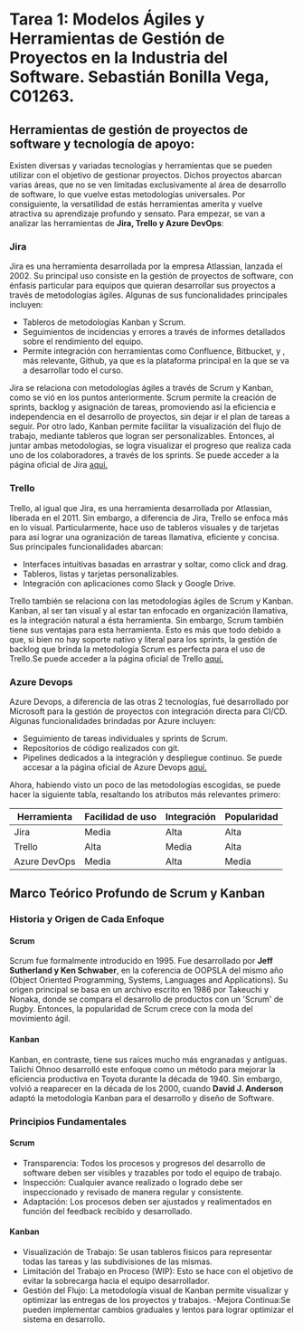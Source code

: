 # Tarea 1: Modelos Ágiles y Herramientas de Gestión de Proyectos en la Industria del Software. Sebastián Bonilla Vega, C01263.
## Herramientas de gestión de proyectos de software y tecnología de apoyo:
Existen diversas y variadas tecnologías y herramientas que se pueden utilizar con el objetivo de gestionar proyectos. Dichos proyectos abarcan varias áreas, que no se ven limitadas exclusivamente al área de desarrollo de software, lo que vuelve estas metodologías universales. Por consiguiente, la versatilidad de estás herramientas amerita y vuelve atractiva su aprendizaje profundo y sensato. Para empezar, se van a analizar las herramientas de **Jira, Trello y Azure DevOps**:

### Jira
Jira es una herramienta desarrollada por la empresa Atlassian, lanzada el 2002. Su principal uso consiste en la gestión de proyectos de software, con énfasis particular para equipos que quieran desarrollar sus proyectos a través de metodologías ágiles. Algunas de sus funcionalidades principales incluyen:
 - Tableros de metodologías Kanban y Scrum.
 - Seguimientos de incidencias y errores a través de informes detallados sobre el rendimiento del equipo.
 - Permite integración con herramientas como Confluence, Bitbucket, y , más relevante, Github, ya que es la plataforma principal en la que se va a desarrollar todo el curso.

Jira se relaciona con metodologías ágiles a través de Scrum y Kanban, como se vió en los puntos anteriormente. Scrum permite la creación de sprints, backlog y asignación de tareas, promoviendo así la eficiencia e independencia en el desarrollo de proyectos, sin dejar ir el plan de tareas a seguir. Por otro lado, Kanban permite facilitar la visualización del flujo de trabajo, mediante tableros que logran ser personalizables. Entonces, al juntar ambas metodologías, se logra visualizar el progreso que realiza cada uno de los colaboradores, a través de los sprints. Se puede acceder a la página oficial de Jira [aquí.](https://www.atlassian.com/software/jira?campaign=18442480203&adgroup=140479881486&targetid=kwd-855725830&matchtype=e&network=g&device=c&device_model=&creative=656562805651&keyword=jira&placement=&target=&ds_eid=700000001558501&ds_e1=GOOGLE&gad_source=1&gclid=CjwKCAjwwLO_BhB2EiwAx2e-34B7j6vK0XZa13Rj52wgB0VfWpg2jBOJh8zZUNwtLBwLTtcev296oxoCOJcQAvD_BwE)

###  Trello
Trello, al igual que Jira, es una herramienta desarrollada por Atlassian, liberada en el 2011. Sin embargo, a diferencia de Jira, Trello se enfoca más en lo visual. Particularmente, hace uso de tableros visuales y de tarjetas para así lograr una ogranización de tareas llamativa, eficiente y concisa. Sus principales funcionalidades abarcan:
- Interfaces intuitivas basadas en arrastrar y soltar, como click and drag.
- Tableros, listas y tarjetas personalizables.
- Integración con aplicaciones como Slack  y Google Drive.

Trello también se relaciona con las metodologías ágiles de Scrum y Kanban. Kanban, al ser tan visual y al estar tan enfocado en organización llamativa, es la integración natural a ésta herramienta. Sin embargo, Scrum también tiene sus ventajas para esta herramienta. Esto es más que todo debido a que, si bien no hay soporte nativo y literal para los sprints, la gestión de backlog que brinda la metodología Scrum es perfecta para el uso de Trello.Se puede acceder a la página oficial de Trello [aquí.](https://trello.com/es)

### Azure Devops
Azure Devops, a diferencia de las otras 2 tecnologías, fué desarrollado por Microsoft para la gestión de proyectos con integración directa para CI/CD. Algunas funcionalidades brindadas por Azure incluyen:
- Seguimiento de tareas individuales y sprints de Scrum.
- Repositorios de código realizados con git.
- Pipelines dedicados a la integración y despliegue continuo.
Se puede accesar a la página oficial de Azure Devops [aquí.](https://azure.microsoft.com/es-es/products/devops)


Ahora, habiendo visto un poco de las metodologías escogidas, se puede hacer la siguiente tabla, resaltando los atributos más relevantes primero:

| Herramienta    | Facilidad de uso | Integración | Popularidad |
|---------------|----------------|------------|-------------|
| Jira         | Media          | Alta       | Alta        |
| Trello       | Alta           | Media      | Alta        |
| Azure DevOps | Media          | Alta       | Media       |

## Marco Teórico Profundo de Scrum y Kanban
### Historia y Origen de Cada Enfoque
#### Scrum
Scrum fue formalmente introducido en 1995. Fue desarrollado por **Jeff Sutherland y Ken Schwaber**, en la coferencia de OOPSLA del mismo año (Object Oriented Programming, Systems, Languages and Applications). Su origen principal se basa en un archivo escrito en 1986 por Takeuchi y Nonaka, donde se compara el desarrollo de productos con un 'Scrum' de Rugby. Entonces, la popularidad de Scrum crece con la moda del movimiento ágil.
#### Kanban
Kanban, en contraste, tiene sus raíces mucho más engranadas y antiguas. Taiichi Ohnoo desarrolló este enfoque como un método para mejorar la eficiencia productiva en Toyota durante la década de 1940. Sin embargo, volvió a reaparecer en la década de los 2000, cuando **David J. Anderson** adaptó la metodología Kanban para el desarrollo y diseño de Software.
### Principios Fundamentales
#### Scrum
- Transparencia: Todos los procesos y progresos del desarrollo de software deben ser visibles y trazables por todo el equipo de trabajo.
- Inspección: Cualquier avance realizado o logrado debe ser inspeccionado y revisado de manera regular y consistente.
- Adaptación: Los procesos deben ser ajustados y realimentados en función del feedback recibido y desarrollado. 
#### Kanban
- Visualización de Trabajo: Se usan tableros fisicos para representar todas las tareas y las subdivisiones de las mismas.
- Limitación del Trabajo en Proceso (WIP): Esto se hace con el objetivo de evitar la sobrecarga hacia el equipo desarrollador.
- Gestión del Flujo: La metodología visual de Kanban permite visualizar y optimizar las entregas de los proyectos y trabajos. 
-Mejora Continua:Se pueden implementar cambios graduales y lentos para lograr optimizar el sistema en desarrollo.

